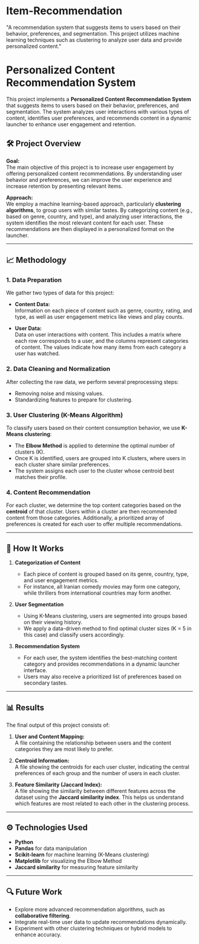 # Item-Recommendation
 "A recommendation system that suggests items to users based on their behavior, preferences, and segmentation. This project utilizes machine learning techniques such as clustering to analyze user data and provide personalized content."

# Personalized Content Recommendation System

This project implements a **Personalized Content Recommendation System** that suggests items to users based on their behavior, preferences, and segmentation. The system analyzes user interactions with various types of content, identifies user preferences, and recommends content in a dynamic launcher to enhance user engagement and retention.

## 🛠️ Project Overview

**Goal:**  
The main objective of this project is to increase user engagement by offering personalized content recommendations. By understanding user behavior and preferences, we can improve the user experience and increase retention by presenting relevant items.

**Approach:**  
We employ a machine learning-based approach, particularly **clustering algorithms**, to group users with similar tastes. By categorizing content (e.g., based on genre, country, and type), and analyzing user interactions, the system identifies the most relevant content for each user. These recommendations are then displayed in a personalized format on the launcher.

---

## 📈 Methodology

### 1. **Data Preparation**  
We gather two types of data for this project:
- **Content Data:**  
  Information on each piece of content such as genre, country, rating, and type, as well as user engagement metrics like views and play counts.
  
- **User Data:**  
  Data on user interactions with content. This includes a matrix where each row corresponds to a user, and the columns represent categories of content. The values indicate how many items from each category a user has watched.

### 2. **Data Cleaning and Normalization**  
After collecting the raw data, we perform several preprocessing steps:
- Removing noise and missing values.
- Standardizing features to prepare for clustering.

### 3. **User Clustering (K-Means Algorithm)**  
To classify users based on their content consumption behavior, we use **K-Means clustering**:
- The **Elbow Method** is applied to determine the optimal number of clusters (K).  
- Once K is identified, users are grouped into K clusters, where users in each cluster share similar preferences.
- The system assigns each user to the cluster whose centroid best matches their profile.

### 4. **Content Recommendation**  
For each cluster, we determine the top content categories based on the **centroid** of that cluster. Users within a cluster are then recommended content from those categories. Additionally, a prioritized array of preferences is created for each user to offer multiple recommendations.

---

## 🚀 How It Works

1. **Categorization of Content**  
   - Each piece of content is grouped based on its genre, country, type, and user engagement metrics.
   - For instance, all Iranian comedy movies may form one category, while thrillers from international countries may form another.

2. **User Segmentation**  
   - Using K-Means clustering, users are segmented into groups based on their viewing history.
   - We apply a data-driven method to find optimal cluster sizes (K = 5 in this case) and classify users accordingly.

3. **Recommendation System**  
   - For each user, the system identifies the best-matching content category and provides recommendations in a dynamic launcher interface.
   - Users may also receive a prioritized list of preferences based on secondary tastes.

---

## 📊 Results

The final output of this project consists of:
1. **User and Content Mapping:**  
   A file containing the relationship between users and the content categories they are most likely to prefer.
   
2. **Centroid Information:**  
   A file showing the centroids for each user cluster, indicating the central preferences of each group and the number of users in each cluster.
   
3. **Feature Similarity (Jaccard Index):**  
   A file showing the similarity between different features across the dataset using the **Jaccard similarity index**. This helps us understand which features are most related to each other in the clustering process.

---

## ⚙️ Technologies Used

- **Python**
- **Pandas** for data manipulation
- **Scikit-learn** for machine learning (K-Means clustering)
- **Matplotlib** for visualizing the Elbow Method
- **Jaccard similarity** for measuring feature similarity

---

## 🔍 Future Work

- Explore more advanced recommendation algorithms, such as **collaborative filtering**.
- Integrate real-time user data to update recommendations dynamically.
- Experiment with other clustering techniques or hybrid models to enhance accuracy.

